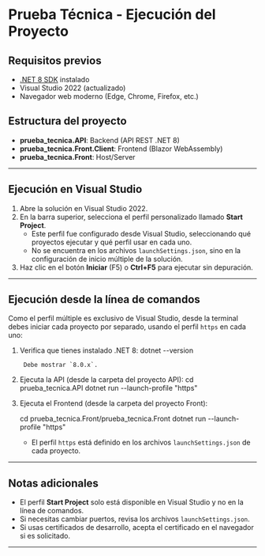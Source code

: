 # Prueba Técnica - Ejecución del Proyecto

## Requisitos previos

- [.NET 8 SDK](https://dotnet.microsoft.com/download/dotnet/8.0) instalado
- Visual Studio 2022 (actualizado)
- Navegador web moderno (Edge, Chrome, Firefox, etc.)

## Estructura del proyecto

- **prueba_tecnica.API**: Backend (API REST .NET 8)
- **prueba_tecnica.Front.Client**: Frontend (Blazor WebAssembly)
- **prueba_tecnica.Front**: Host/Server

---

## Ejecución en Visual Studio

1. Abre la solución en Visual Studio 2022.
2. En la barra superior, selecciona el perfil personalizado llamado **Start Project**.
   - Este perfil fue configurado desde Visual Studio, seleccionando qué proyectos ejecutar y qué perfil usar en cada uno.
   - No se encuentra en los archivos `launchSettings.json`, sino en la configuración de inicio múltiple de la solución.
3. Haz clic en el botón **Iniciar** (F5) o **Ctrl+F5** para ejecutar sin depuración.

---

## Ejecución desde la línea de comandos

Como el perfil múltiple es exclusivo de Visual Studio, desde la terminal debes iniciar cada proyecto por separado, usando el perfil `https` en cada uno:

1. Verifica que tienes instalado .NET 8:
    dotnet --version

        Debe mostrar `8.0.x`.

2. Ejecuta la API (desde la carpeta del proyecto API):
    cd prueba_tecnica.API dotnet run --launch-profile "https"


3. Ejecuta el Frontend (desde la carpeta del proyecto Front):

   cd prueba_tecnica.Front/prueba_tecnica.Front dotnet run --launch-profile "https"


   - El perfil `https` está definido en los archivos `launchSettings.json` de cada proyecto.

---

## Notas adicionales

- El perfil **Start Project** solo está disponible en Visual Studio y no en la línea de comandos.
- Si necesitas cambiar puertos, revisa los archivos `launchSettings.json`.
- Si usas certificados de desarrollo, acepta el certificado en el navegador si es solicitado.

---
